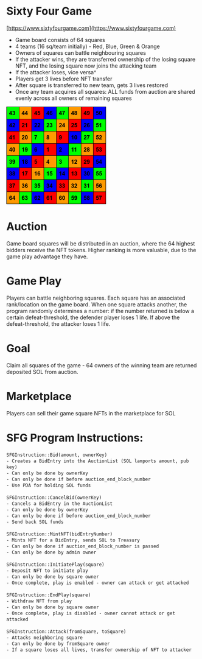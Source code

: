 # Sixty Four Game

[https://www.sixtyfourgame.com](https://www.sixtyfourgame.com)

- Game board consists of 64 squares
- 4 teams (16 sq/team initially) - Red, Blue, Green & Orange
- Owners of squares can battle neighbouring squares
- If the attacker wins, they are transferred ownership of the losing square NFT,
and the losing square now joins the attacking team
- If the attacker loses, vice versa^
- Players get 3 lives before NFT transfer
- After square is transferred to new team, gets 3 lives restored
- Once any team acquires all squares: ALL funds from auction are shared evenly across all owners of remaining squares

![Sixty Four Game Board](64board.png?raw=true "Sixty Four Game Board")

# Auction
Game board squares will be distributed in an auction, where the 64 highest bidders receive the NFT tokens. Higher ranking is more valuable, due to the game play advantage they have.

# Game Play
Players can battle neighboring squares. Each square has an associated rank/location on the game board. When one square attacks another, the program randomly determines a number: if the number returned is below a certain defeat-threshold, the defender player loses 1 life. If above the defeat-threshold, the attacker loses 1 life.

# Goal
Claim all squares of the game - 64 owners of the winning team are returned deposited SOL from auction.

# Marketplace
Players can sell their game square NFTs in the marketplace for SOL


# SFG Program Instructions:
```
SFGInstruction::Bid(amount, ownerKey)
- Creates a BidEntry into the AuctionList (SOL lamports amount, pub key)  
- Can only be done by ownerKey
- Can only be done if before auction_end_block_number
- Use PDA for holding SOL funds

SFGInstruction::CancelBid(ownerKey)
- Cancels a BidEntry in the AuctionList
- Can only be done by ownerKey
- Can only be done if before auction_end_block_number
- Send back SOL funds

SFGInstruction::MintNFT(bidEntryNumber)
- Mints NFT for a BidEntry, sends SOL to Treasury
- Can only be done if auction_end_block_number is passed
- Can only be done by admin owner

SFGInstruction::InitiatePlay(square)
- Deposit NFT to initiate play
- Can only be done by square owner
- Once complete, play is enabled - owner can attack or get attacked

SFGInstruction::EndPlay(square)
- Withdraw NFT from play
- Can only be done by square owner
- Once complete, play is disabled - owner cannot attack or get attacked

SFGInstruction::Attack(fromSquare, toSquare)
- Attacks neighboring square
- Can only be done by fromSquare owner
- If a square loses all lives, transfer ownership of NFT to attacker

```
